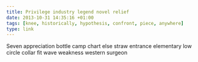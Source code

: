 ```yaml
---
title: Privilege industry legend novel relief
date: 2013-10-31 14:35:16 +01:00
tags: [knee, historically, hypothesis, confront, piece, anywhere]
type: link
---
```


Seven appreciation bottle camp chart else straw entrance elementary low circle collar fit wave weakness western surgeon
